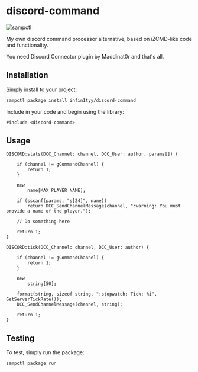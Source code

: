 # discord-command

[![sampctl](https://shields.southcla.ws/badge/sampctl-discord--command-2f2f2f.svg?style=for-the-badge)](https://github.com/AliLogic/discord-command)

<!--
Short description of your library, why it's useful, some examples, pictures or
videos. Link to your forum release thread too.

Remember: You can use "forumfmt" to convert this readme to forum BBCode!

What the sections below should be used for:

`## Installation`: Leave this section un-edited unless you have some specific
additional installation procedure.

`## Testing`: Whether your library is tested with a simple `main()` and `print`,
unit-tested, or demonstrated via prompting the player to connect, you should
include some basic information for users to try out your code in some way.

And finally, maintaining your version number`:

* Follow [Semantic Versioning](https://semver.org/)
* When you release a new version, update `VERSION` and `git tag` it
* Versioning is important for sampctl to use the version control features

Happy Pawning!
-->
My own discord command processor alternative, based on iZCMD-like code and functionality.

You need Discord Connector plugin by Maddinat0r and that's all.

## Installation

Simply install to your project:

```bash
sampctl package install infin1tyy/discord-command
```

Include in your code and begin using the library:

```pawn
#include <discord-command>
```

## Usage

<!--
Write your code documentation or examples here. If your library is documented in
the source code, direct users there. If not, list your API and describe it well
in this section. If your library is passive and has no API, simply omit this
section.
-->
```
DISCORD:stats(DCC_Channel: channel, DCC_User: author, params[]) {

	if (channel != gCommandChannel) {
		return 1;
	}

	new
		name[MAX_PLAYER_NAME];

	if (sscanf(params, "s[24]", name))
		return DCC_SendChannelMessage(channel, ":warning: You must provide a name of the player.");

	// Do something here

	return 1;
}

DISCORD:tick(DCC_Channel: channel, DCC_User: author) {

	if (channel != gCommandChannel) {
		return 1;
	}

	new
		string[50];

	format(string, sizeof string, ":stopwatch: Tick: %i", GetServerTickRate());
	DCC_SendChannelMessage(channel, string);

	return 1;
}
```

## Testing

<!--
Depending on whether your package is tested via in-game "demo tests" or
y_testing unit-tests, you should indicate to readers what to expect below here.
-->

To test, simply run the package:

```bash
sampctl package run
```
